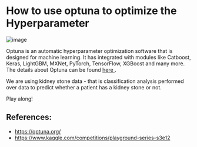 # How to use optuna to optimize the Hyperparameter

![image](https://github.com/Utsav4852/Kidney-Stone-Prediction/assets/40597501/5f52adaf-5f9d-41a6-ac37-5bbb04c798ed)

Optuna is an automatic hyperparameter optimization software that is designed for machine learning. It has integrated with modules like Catboost, Keras, LightGBM, MXNet, PyTorch, TensorFlow, XGBoost and many more. The details about Optuna can be found <a href='https://optuna.org/'> here </a>.

We are using kidney stone data - that is classification analysis performed over data to predict whether a patient has a kidney stone or not. 

Play along!

## References:
- https://optuna.org/
- https://www.kaggle.com/competitions/playground-series-s3e12
